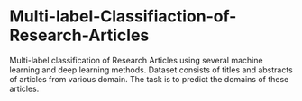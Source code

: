 # Multi-label-Classifiaction-of-Research-Articles
Multi-label classification of Research Articles using several machine learning and deep learning methods. Dataset consists of titles and abstracts of articles from various domain. The task is to predict the domains of these articles.

